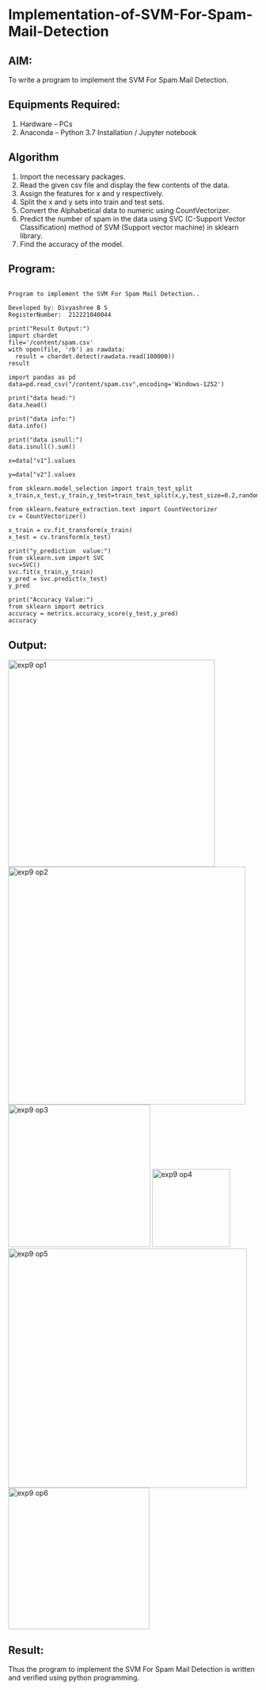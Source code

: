 # Implementation-of-SVM-For-Spam-Mail-Detection

## AIM:
To write a program to implement the SVM For Spam Mail Detection.

## Equipments Required:
1. Hardware – PCs
2. Anaconda – Python 3.7 Installation / Jupyter notebook

## Algorithm
1. Import the necessary packages.
2. Read the given csv file and display the few contents of the data.
3. Assign the features for x and y respectively.
4. Split the x and y sets into train and test sets.
5. Convert the Alphabetical data to numeric using CountVectorizer.
6. Predict the number of spam in the data using SVC (C-Support Vector Classification) method of SVM (Support vector machine) in sklearn library.
7. Find the accuracy of the model.


## Program:
```

Program to implement the SVM For Spam Mail Detection..

Developed by: Divyashree B S
RegisterNumber:  212221040044

print("Result Output:")
import chardet 
file='/content/spam.csv'
with open(file, 'rb') as rawdata:
  result = chardet.detect(rawdata.read(100000))
result

import pandas as pd
data=pd.read_csv("/content/spam.csv",encoding='Windows-1252')

print("data head:")
data.head()

print("data info:")
data.info()

print("data isnull:")
data.isnull().sum()

x=data["v1"].values

y=data["v2"].values

from sklearn.model_selection import train_test_split
x_train,x_test,y_train,y_test=train_test_split(x,y,test_size=0.2,random_state=0)

from sklearn.feature_extraction.text import CountVectorizer
cv = CountVectorizer()

x_train = cv.fit_transform(x_train)
x_test = cv.transform(x_test)

print("y_prediction  value:")
from sklearn.svm import SVC
svc=SVC()
svc.fit(x_train,y_train)
y_pred = svc.predict(x_test)
y_pred

print("Accuracy Value:")
from sklearn import metrics
accuracy = metrics.accuracy_score(y_test,y_pred)
accuracy
```

## Output:

<img width="417" alt="exp9 op1" src="https://github.com/divvisha/Implementation-of-SVM-For-Spam-Mail-Detection/assets/127508123/2fbc0e74-567b-4826-aac3-2332ca8a77c2">

<img width="479" alt="exp9 op2" src="https://github.com/divvisha/Implementation-of-SVM-For-Spam-Mail-Detection/assets/127508123/bf634857-f03a-41c7-b180-06a96aebcb4f">

<img width="287" alt="exp9 op3" src="https://github.com/divvisha/Implementation-of-SVM-For-Spam-Mail-Detection/assets/127508123/1cb806db-572e-4fd3-9afd-3f6f4c410c09">

<img width="157" alt="exp9 op4" src="https://github.com/divvisha/Implementation-of-SVM-For-Spam-Mail-Detection/assets/127508123/e26c2a3c-0cf7-45c0-9c91-6e63cb4da144">

<img width="482" alt="exp9 op5" src="https://github.com/divvisha/Implementation-of-SVM-For-Spam-Mail-Detection/assets/127508123/ab48119f-5204-4162-8808-f34fcf7cb9ab">

<img width="285" alt="exp9 op6" src="https://github.com/divvisha/Implementation-of-SVM-For-Spam-Mail-Detection/assets/127508123/2eaf0e8f-bc09-4cca-baf0-03470c62d67a">


## Result:
Thus the program to implement the SVM For Spam Mail Detection is written and verified using python programming.
